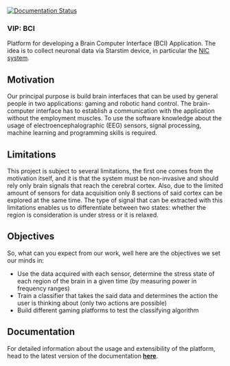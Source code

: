 [![Documentation Status](https://readthedocs.org/projects/vipproject/badge/?version=docs)](http://vipproject.readthedocs.io/en/docs/?badge=docs)

### VIP: BCI
Platform for developing a Brain Computer Interface (BCI) Application. The idea is to collect neuronal data via Starstim device, in particular the [NIC system](http://www.neuroelectrics.com/products/software/nic/).

## Motivation
Our principal purpose is build brain interfaces that can be used by general people in two applications: gaming and robotic hand control. The brain-computer interface has to establish a communication with the application without the employment muscles. To use the software knowledge about the usage of electroencephalographic (EEG) sensors, signal processing, machine learning and programming skills is required.

## Limitations
This project is subject to several limitations, the first one comes from the motivation itself, and it is that the system must be non-invasive and should rely only brain signals that reach the cerebral cortex. Also, due to the limited amount of sensors for data acquisition only 8 sections of said cortex can be explored at the same time. The type of signal that can be extracted with this limitations enables us to differentiate between two states: whether the region is consideration is under stress or it is relaxed.

## Objectives
So, what can you expect from our work, well here are the objectives we set our minds in:

* Use the data acquired with each sensor, determine the stress state of each region of the brain in a given time (by measuring power in frequency ranges)
* Train a classifier that takes the said data and determines the action the user is thinking about (only two actions are possible)
* Build different gaming platforms to test the classifying algorithm

## Documentation
For detailed information about the usage and extensibility of the platform, head to the latest version of the documentation [**here**](http://vipproject.readthedocs.io/en/docs).
